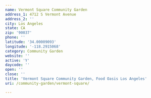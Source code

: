```yaml
---
name: Vermont Square Community Garden
address_1: 4712 S Vermont Avenue
address_2: ''
city: Los Angeles
state: CA
zip: '90037'
phone: ''
latitude: '34.00009093'
longitude: '-118.2915068'
category: Community Garden
website: ''
active: 'Y'
daycode: ''
open: ''
close: ''
title: 'Vermont Square Community Garden, Food Oasis Los Angeles'
uri: /community-garden/vermont-square/

---
```

